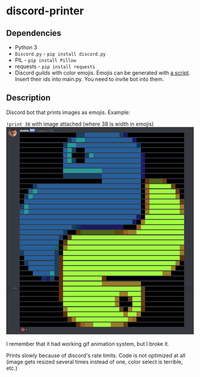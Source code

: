 # discord-printer

## Dependencies

- Python 3
- `Discord.py` - `pip install discord.py`
- PIL - `pip install Pillow`
- requests - `pip install requests`
- Discord guilds with color emojis. Emojis can be generated with [a script](./pixels-generator/). Insert their ids into main.py. You need to invite bot into them.

## Description

Discord bot that prints images as emojis.
Example:

`!print 38` with image attached (where 38 is width in emojis)
![example in action](./example.png)

I remember that it had working gif animation system, but I broke it.

Prints slowly because of discord's rate limits. Code is not optimized at all (image gets resized several times instead of one, color select is terrible, etc.)